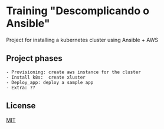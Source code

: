# Training "Descomplicando o Ansible"

Project for installing a kubernetes cluster using Ansible + AWS

## Project phases
```
- Provisioning: create aws instance for the cluster
- Install k8s:  create xluster
- Deploy_app: deploy a sample app
- Extra: ??

```

## License
[MIT](https://choosealicense.com/licenses/mit/)
